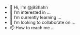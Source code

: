 - 👋 Hi, I’m @j93hahn
- 👀 I’m interested in ...
- 🌱 I’m currently learning ...
- 💞️ I’m looking to collaborate on ...
- 📫 How to reach me ...

<!---
j93hahn/j93hahn is a ✨ special ✨ repository because its `README.md` (this file) appears on your GitHub profile.
You can click the Preview link to take a look at your changes.
--->
